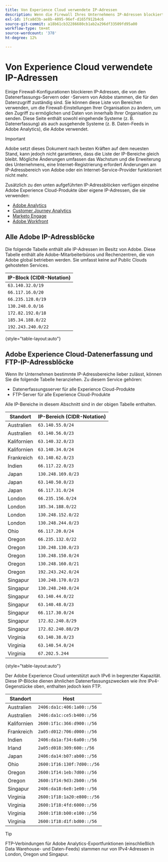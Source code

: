 ```yaml
---
title: Von Experience Cloud verwendete IP-Adressen
description: Wenn die Firewall Ihres Unternehmens IP-Adressen blockiert, die von Adobe stammen, verwenden Sie diese Liste, um Ihre Firewall-Einstellungen zu aktualisieren.
exl-id: 1fca8d3b-ae8b-4095-96ef-d165f912b4c6
source-git-commit: a18b61cb32286680cb1ab2a296df33509fd95a00
workflow-type: tm+mt
source-wordcount: '378'
ht-degree: 12%

---
```


# Von Experience Cloud verwendete IP-Adressen

Einige Firewall-Konfigurationen blockieren IP-Adressen, die von den Datenerfassungs-Servern oder -Servern von Adobe stammen, die für den Datenzugriff zuständig sind. Sie können diese Liste von Bereichen verwenden, um die Firewall-Einstellungen Ihrer Organisation zu ändern, um den Zugriff zu ermöglichen und Daten von innerhalb Ihrer Organisation zu senden. Diese Seite enthält sowohl eingehende Systeme (z. B. Datenerfassung) als auch ausgehende Systeme (z. B. Daten-Feeds in Adobe Analytics), die Adobe verwendet.

>[!IMPORTANT]
>
>Adobe setzt dieses Dokument nach besten Kräften auf dem neuesten Stand, kann jedoch nicht garantieren, dass die Liste der IP-Bereiche gleich bleibt. Mögliche Änderungen umfassen das Wachstum und die Erweiterung des Unternehmens, eine Internet-Registrierung erfordert Änderungen am IP-Adressbereich von Adobe oder ein Internet-Service-Provider funktioniert nicht mehr.

Zusätzlich zu den unten aufgeführten IP-Adressblöcken verfügen einzelne Adobe Experience Cloud-Produkte über eigene IP-Adressen, die sie verwenden:

* [Adobe Analytics](https://experienceleague.adobe.com/de/docs/analytics/technotes/ip-addresses)
* [Customer Journey Analytics](https://experienceleague.adobe.com/de/docs/analytics-platform/using/technotes/ip-addresses)
* [Marketo Engage](https://experienceleague.adobe.com/de/docs/marketo/using/getting-started/initial-setup/configure-protocols-for-marketo#step-allowlist-marketo-ips)
* [Adobe Workfront](https://experienceleague.adobe.com/de/docs/workfront/using/administration-and-setup/get-started-administration/configure-your-firewall)

## Alle Adobe IP-Adressblöcke

Die folgende Tabelle enthält alle IP-Adressen im Besitz von Adobe. Diese Tabelle enthält alle Adobe-Mitarbeiterbüros und Rechenzentren, die von Adobe global betrieben werden. Sie umfasst keine auf Public Clouds gehosteten Services.

| IP-Block (CIDR-Notation) |
| --- |
| `63.140.32.0/19` |
| `66.117.16.0/20` |
| `66.235.128.0/19` |
| `130.248.0.0/16` |
| `172.82.192.0/18` |
| `185.34.188.0/22` |
| `192.243.240.0/22` |

{style="table-layout:auto"}

## Adobe Experience Cloud-Datenerfassung und FTP-IP-Adressblöcke

Wenn Ihr Unternehmen bestimmte IP-Adressbereiche lieber zulässt, können Sie die folgende Tabelle heranziehen. Zu diesem Service gehören:

* Datenerfassungsserver für alle Experience Cloud-Produkte
* FTP-Server für alle Experience Cloud-Produkte

Alle IP-Bereiche in diesem Abschnitt sind in der obigen Tabelle enthalten.

| Standort | IP-Bereich (CIDR-Notation) |
| --- | --- |
| Australien | `63.140.55.0/24` |
| Australien | `63.140.56.0/23` |
| Kalifornien | `63.140.32.0/23` |
| Kalifornien | `63.140.34.0/24` |
| Frankreich | `63.140.62.0/23` |
| Indien | `66.117.22.0/23` |
| Japan | `130.248.169.0/23` |
| Japan | `63.140.50.0/23` |
| Japan | `66.117.31.0/24` |
| London | `66.235.156.0/24` |
| London | `185.34.188.0/22` |
| London | `130.248.152.0/22` |
| London | `130.248.244.0/23` |
| Ohio | `66.117.20.0/24` |
| Oregon | `66.235.132.0/22` |
| Oregon | `130.248.130.0/23` |
| Oregon | `130.248.150.0/24` |
| Oregon | `130.248.160.0/21` |
| Oregon | `192.243.242.0/24` |
| Singapur | `130.248.170.0/23` |
| Singapur | `130.248.240.0/24` |
| Singapur | `63.140.44.0/22` |
| Singapur | `63.140.48.0/23` |
| Singapur | `66.117.30.0/24` |
| Singapur | `172.82.240.8/29` |
| Singapur | `172.82.240.88/29` |
| Virginia | `63.140.38.0/23` |
| Virginia | `63.140.54.0/24` |
| Virginia | `67.202.5.244` |

{style="table-layout:auto"}

Der Adobe Experience Cloud unterstützt auch IPv6 in begrenzter Kapazität. Diese IP-Blöcke dienen ähnlichen Datenerfassungszwecken wie ihre IPv4-Gegenstücke oben, enthalten jedoch kein FTP.

| Standort | Host |
| --- | --- |
| Australien | `2406:da1c:406:1a00::/56` |
| Australien | `2406:da1c:ce5:b400::/56` |
| Kalifornien | `2600:1f1c:366:d900::/56` |
| Frankreich | `2a05:d012:706:d000::/56` |
| Indien | `2406:da1a:f34:6a00::/56` |
| Irland | `2a05:d018:309:600::/56` |
| Japan | `2406:da14:b07:ab00::/56` |
| Ohio | `2600:1f16:130f:7d00::/56` |
| Oregon | `2600:1f14:1eb:7d00::/56` |
| Oregon | `2600:1f14:9d3:2b00::/56` |
| Singapur | `2406:da18:6e8:1e00::/56` |
| Virginia | `2600:1f18:1a20:e800::/56` |
| Virginia | `2600:1f18:4fd:6000::/56` |
| Virginia | `2600:1f18:b00:e100::/56` |
| Virginia | `2600:1f18:d1f:bd00::/56` |

>[!TIP]
>
>FTP-Verbindungen für Adobe Analytics-Exportfunktionen (einschließlich Data Warehouse- und Daten-Feeds) stammen nur von IPv4-Adressen in London, Oregon und Singapur.
